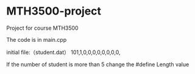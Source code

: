 # MTH3500-project
Project for course MTH3500

The code is in main.cpp

initial file:（student.dat）
101,1,0,0,0,0,0,0,0,0,

If the number of student is more than 5
change the #define Length value
